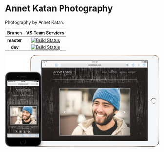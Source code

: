 # Annet Katan Photography

Photography by Annet Katan.

|Branch|VS Team Services|
|:----:|:--------------:|
|**master**|[![Build Status](https://olegburov.visualstudio.com/_apis/public/build/definitions/ceabffbe-3d33-4651-9aba-cc4f066ec351/5/badge)](https://olegburov.visualstudio.com/Annet-Katan/_build?_a=completed&definitionId=5)|(https://ci.appveyor.com/project/OlegBurov/annetkatan-photography)|
|**dev**|[![Build Status](https://olegburov.visualstudio.com/_apis/public/build/definitions/ceabffbe-3d33-4651-9aba-cc4f066ec351/4/badge)](https://olegburov.visualstudio.com/Annet-Katan/_build?_a=completed&definitionId=4)|

![](Example.jpg)
